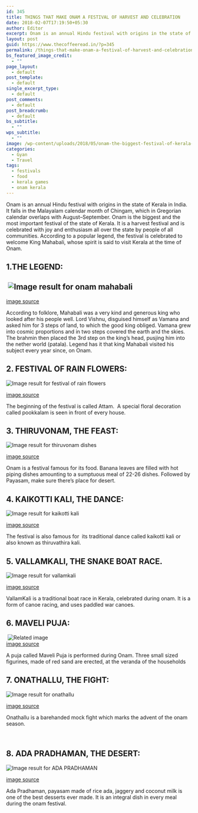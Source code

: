 ```yaml
---
id: 345
title: THINGS THAT MAKE ONAM A FESTIVAL OF HARVEST AND CELEBRATION
date: 2018-02-07T17:19:50+05:30
author: Editor
excerpt: Onam is an annual Hindu festival with origins in the state of Kerala in India. It falls in the Malayalam calendar month of Chingam, which in Gregorian calendar overlaps with August–September. Onam is the biggest and the most important festival of the state of Kerala. It is a harvest festival and is celebrated with joy and enthusiasm all over the state by people of all communities. According to a popular legend, the festival is celebrated to welcome King Mahabali, whose spirit is said to visit Kerala at the time of Onam.
layout: post
guid: https://www.thecoffeeread.in/?p=345
permalink: /things-that-make-onam-a-festival-of-harvest-and-celebration/
bs_featured_image_credit:
  - ""
page_layout:
  - default
post_template:
  - default
single_excerpt_type:
  - default
post_comments:
  - default
post_breadcrumb:
  - default
bs_subtitle:
  - ""
wps_subtitle:
  - ""
image: /wp-content/uploads/2018/05/onam-the-biggest-festival-of-kerala-135967-59aaa9729fa26.jpg
categories:
  - Gyan
  - Travel
tags:
  - festivals
  - food
  - kerala games
  - onam kerala
---
```

Onam is an annual Hindu festival with origins in the state of Kerala in India. It falls in the Malayalam calendar month of Chingam, which in Gregorian calendar overlaps with August–September. Onam is the biggest and the most important festival of the state of Kerala. It is a harvest festival and is celebrated with joy and enthusiasm all over the state by people of all communities. According to a popular legend, the festival is celebrated to welcome King Mahabali, whose spirit is said to visit Kerala at the time of Onam.

## **1.THE LEGEND:**

## <span class="sr-img-credit"> <img src="http://rathinasviewspace.com/wp-content/uploads/2015/06/King-Mahabali-2400x1200.jpg" alt="Image result for onam mahabali" /></span>

[image source](https://www.google.co.in/search?biw=1350&bih=561&tbs=isz%3Alt%2Cislt%3Axga&tbm=isch&sa=1&ei=mUb1WvaWFseg8QXB5qkQ&q=onam+mahabali&oq=onam+mahabali&gs_l=img.3...16989.16989.0.17585.1.1.0.0.0.0.349.349.3-1.1.0....0...1c.1.64.img..0.0.0....0.9Fx0Obah-Ns#imgrc=yt7k0GBOaaUm5M:)

According to folklore, Mahabali was a very kind and generous king who looked after his people well. Lord Vishnu, disguised himself as Vamana and asked him for 3 steps of land, to which the good king obliged. Vamana grew into cosmic proportions and in two steps covered the earth and the skies. The brahmin then placed the 3rd step on the king’s head, pusjing him into the nether world (patala). Legend has it that king Mahabali visited his subject every year since, on Onam.

## **2. FESTIVAL OF RAIN FLOWERS:**

![Image result for festival of rain flowers](https://i1.wp.com/dekochi.com/wp-content/uploads/2017/06/Kanikkonna-Flower-for-Vishu-Festival-Kerala-Golden-Rain-Flower-Cassia-fistula-Flowers.jpg?fit=1920%2C1080) 

[image source](https://www.google.co.in/search?biw=1350&bih=561&tbs=isz%3Alt%2Cislt%3Axga&tbm=isch&sa=1&ei=rEb1Wr6DEsux8wX2samQCw&q=festivalof+rain+flowers&oq=festivalof+rain+flowers&gs_l=img.3...46828.55096.0.55393.23.19.0.4.4.0.261.2576.2-11.11.0....0...1c.1.64.img..8.8.1015...0j0i67k1j0i10k1j0i10i24k1.0.EgtUQ0KHBLA#imgrc=VmPa_87t4X6iDM:)

The beginning of the festival is called Attam.  A special floral decoration called pookkalam is seen in front of every house.

## **3. THIRUVONAM, THE FEAST:**

![Image result for thiruvonam dishes](https://images.assettype.com/thequint%2F2016-09%2F8004558e-e1d0-44ca-87ea-2e601e0ed070%2FOnamSadya1.jpg?rect=4%2C0%2C1820%2C1024&q=35&auto=format%2Ccompress&w=1200) 

[image source](https://www.google.co.in/search?biw=1350&bih=561&tbs=isz%3Alt%2Cislt%3Axga&tbm=isch&sa=1&ei=Dkf1WuirK4qj8QXfoZ_gBA&q=thiruvonam+dishes&oq=thiruvonam+dishes&gs_l=img.3...36971.40116.0.40240.9.9.0.0.0.0.257.734.2-3.3.0....0...1c.1.64.img..6.2.494...0j0i24k1.0.PpVrciDdWpQ#imgrc=Ej4oiFGonQn3FM:)

Onam is a festival famous for its food. Banana leaves are filled with hot piping dishes amounting to a sumptuous meal of 22-26 dishes. Followed by Payasam, make sure there’s place for desert.

## **4. KAIKOTTI KALI, THE DANCE:**

![Image result for kaikotti kali](https://i.ytimg.com/vi/2litZp-qmrk/maxresdefault.jpg) 

[image source](https://www.google.co.in/search?biw=1350&bih=561&tbs=isz%3Alt%2Cislt%3Axga&tbm=isch&sa=1&ei=OEf1WvWoK5PK8wWx74LYCg&q=kaikotti+kali&oq=kaikotti+kali&gs_l=img.3...36160.38554.0.38755.13.10.0.0.0.0.351.614.2-1j1.2.0....0...1c.1.64.img..11.2.612...0j35i39k1j0i67k1.0.QIjRNPrS-vE#imgrc=K9eCtpQ1tMWIkM:)

The festival is also famous for  its traditional dance called kaikotti kali or also known as thiruvathira kali.

## **5. VALLAMKALI, THE SNAKE BOAT RACE.**

![Image result for vallamkali](http://collectionservicesinc.com/98/jittile/wp-content/uploads/2018/02/cropped-vallam9.jpg) 

[image source](https://www.google.co.in/search?biw=1350&bih=561&tbs=isz%3Alt%2Cislt%3Axga&tbm=isch&sa=1&ei=YUf1WvvgBoKY8gXC4oz4Cg&q=vallamakali&oq=vallamakali&gs_l=img.3..0i10i24k1.33456.35569.0.35857.11.9.0.0.0.0.527.904.3-1j0j1.2.0....0...1c.1.64.img..9.2.901....0.wp96PqxQK5o#imgrc=wOKQnnJ38JbTnM:)

VallamKali is a traditional boat race in Kerala, celebrated during onam. It is a form of canoe racing, and uses paddled war canoes.

## **6. MAVELI PUJA:**

<div>
   <img src="https://upload.wikimedia.org/wikipedia/commons/thumb/e/e1/Thiruvonapulari.JPG/1200px-Thiruvonapulari.JPG" alt="Related image" />
</div>

<div>
  <a href="https://www.google.co.in/search?biw=1350&bih=561&tbs=isz%3Alt%2Cislt%3Axga&tbm=isch&sa=1&ei=hkf1Wpq7GML48gXk8Ir4Cg&q=maveli+pooja&oq=maveli+pooja&gs_l=img.3..0i8i30k1.33510.35873.0.36158.12.10.0.0.0.0.553.1492.2-2j1j0j1.4.0....0...1c.1.64.img..8.4.1492...0j35i39k1j0i67k1.0.yF3UCA0Jxx4#imgrc=IsiJlyqN_PF8IM:">image source</a>
</div>

A puja called Maveli Puja is performed during Onam. Three small sized figurines, made of red sand are erected, at the veranda of the households

## **7. ONATHALLU, THE FIGHT:**

![Image result for onathallu](http://images.mathrubhuminews.in/9732/kunnamkulam-onathallu.jpg) 

[image source](https://www.google.co.in/search?biw=1350&bih=561&tbs=isz%3Alt%2Cislt%3Axga&tbm=isch&sa=1&ei=rEf1WsqhFIL28AWv3oCIBw&q=onathallu&oq=onathallu&gs_l=img.3..0j0i24k1.55480.57039.0.57313.9.8.0.0.0.0.336.670.3-2.2.0....0...1c.1.64.img..7.2.669...0i30k1j0i5i30k1j0i10i24k1.0.mLoaDmS0iBo#imgrc=oPtoiHKj9-BMMM:)

Onathallu is a barehanded mock fight which marks the advent of the onam season.

&nbsp;

## **8. ADA PRADHAMAN, THE DESERT:**

![Image result for ADA PRADHAMAN](https://media.hungryforever.com/wp-content/uploads/2016/05/05181021/ada_pradhaman.jpg) 

[image source](https://www.google.co.in/search?biw=1350&bih=561&tbs=isz%3Alt%2Cislt%3Axga&tbm=isch&sa=1&ei=N0j1WpmBEsfs8AWt2b6QCA&q=ADA+PRADHAMAN&oq=ADA+PRADHAMAN&gs_l=img.3..0l10.28764.28764.0.29380.1.1.0.0.0.0.224.224.2-1.1.0....0...1c.1.64.img..0.1.223....0.W3EV8UsWEDs#imgrc=3rW0bDviAqBSmM:)

Ada Pradhaman, payasam made of rice ada, jaggery and coconut milk is one of the best desserts ever made. It is an integral dish in every meal during the onam festival.